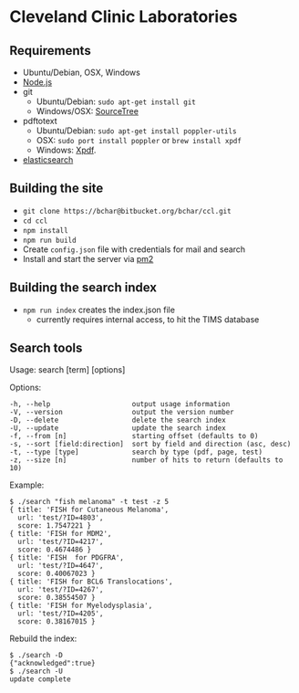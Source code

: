 # Cleveland Clinic Laboratories

## Requirements

- Ubuntu/Debian, OSX, Windows
- [Node.js](https://github.com/joyent/node/wiki/Installing-Node.js-via-package-manager)
- git
    - Ubuntu/Debian: `sudo apt-get install git`
    - Windows/OSX: [SourceTree](http://www.sourcetreeapp.com/)
- pdftotext
    - Ubuntu/Debian: `sudo apt-get install poppler-utils`
    - OSX: `sudo port install poppler` or `brew install xpdf`
    - Windows: [Xpdf](http://www.foolabs.com/xpdf/download.html).
- [elasticsearch](http://www.elasticsearch.org)

## Building the site

- `git clone https://bchar@bitbucket.org/bchar/ccl.git`
- `cd ccl`
- `npm install`
- `npm run build`
- Create `config.json` file with credentials for mail and search
- Install and start the server via [pm2](https://github.com/Unitech/pm2)

## Building the search index

- `npm run index` creates the index.json file
    - currently requires internal access, to hit the TIMS database

## Search tools

Usage: search [term] [options]

Options:

    -h, --help                    output usage information
    -V, --version                 output the version number
    -D, --delete                  delete the search index
    -U, --update                  update the search index
    -f, --from [n]                starting offset (defaults to 0)
    -s, --sort [field:direction]  sort by field and direction (asc, desc)
    -t, --type [type]             search by type (pdf, page, test)
    -z, --size [n]                number of hits to return (defaults to 10)

Example:

    $ ./search "fish melanoma" -t test -z 5
    { title: 'FISH for Cutaneous Melanoma',
      url: 'test/?ID=4803',
      score: 1.7547221 }
    { title: 'FISH for MDM2',
      url: 'test/?ID=4217',
      score: 0.4674486 }
    { title: 'FISH  for PDGFRA',
      url: 'test/?ID=4647',
      score: 0.40067023 }
    { title: 'FISH for BCL6 Translocations',
      url: 'test/?ID=4267',
      score: 0.38554507 }
    { title: 'FISH for Myelodysplasia',
      url: 'test/?ID=4205',
      score: 0.38167015 }

Rebuild the index:

    $ ./search -D
    {"acknowledged":true}
    $ ./search -U
    update complete
